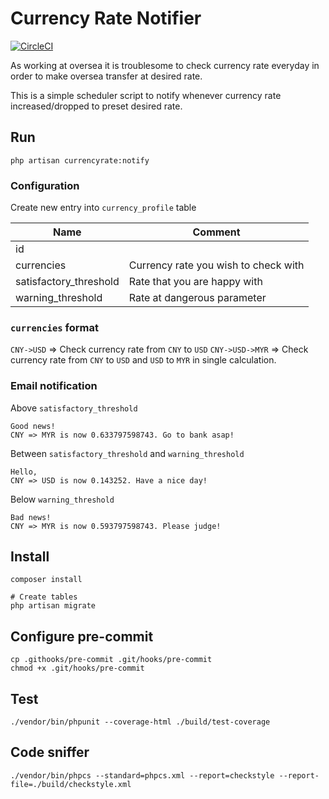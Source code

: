 # Currency Rate Notifier

[![CircleCI](https://circleci.com/gh/kitloong/currency-notifier.svg?style=svg)](https://circleci.com/gh/kitloong/currency-notifier)

As working at oversea it is troublesome to check currency rate everyday in order to make oversea transfer at desired rate.  

This is a simple scheduler script to notify whenever currency rate increased/dropped to preset desired rate.

## Run

    php artisan currencyrate:notify
    
### Configuration

Create new entry into `currency_profile` table 

|Name|Comment|
|---|---|
|id||
|currencies|Currency rate you wish to check with|
|satisfactory_threshold|Rate that you are happy with|
|warning_threshold|Rate at dangerous parameter|

### `currencies` format
`CNY->USD` => Check currency rate from `CNY` to `USD`
`CNY->USD->MYR` => Check currency rate from `CNY` to `USD` and `USD` to `MYR` in single calculation. 
    
### Email notification

Above `satisfactory_threshold`

    Good news!
    CNY => MYR is now 0.633797598743. Go to bank asap!

Between `satisfactory_threshold` and `warning_threshold`

    Hello, 
    CNY => USD is now 0.143252. Have a nice day!

Below `warning_threshold`

    Bad news! 
    CNY => MYR is now 0.593797598743. Please judge!

## Install

    composer install
    
    # Create tables
    php artisan migrate

## Configure pre-commit

    cp .githooks/pre-commit .git/hooks/pre-commit
    chmod +x .git/hooks/pre-commit

## Test

    ./vendor/bin/phpunit --coverage-html ./build/test-coverage
    
## Code sniffer

    ./vendor/bin/phpcs --standard=phpcs.xml --report=checkstyle --report-file=./build/checkstyle.xml
